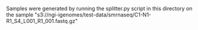 Samples were generated by running the splitter.py script in this directory on the sample "s3://ngi-igenomes/test-data/smrnaseq/C1-N1-R1_S4_L001_R1_001.fastq.gz"